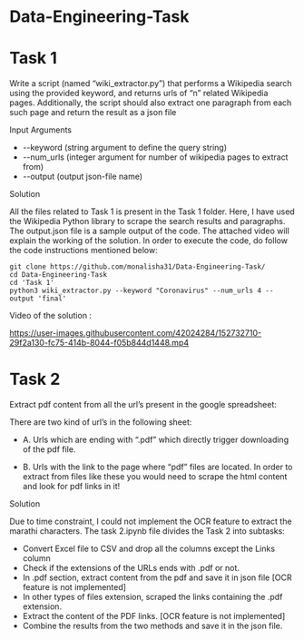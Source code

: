 # Data-Engineering-Task

# Task 1

Write a script (named “wiki_extractor.py”) that performs a Wikipedia search using the provided keyword, and returns urls of “n” related Wikipedia pages. Additionally, the script should also extract one paragraph from each such page and return the result as a json file

Input Arguments

- --keyword (string argument to define the query string)
- --num_urls (integer argument for number of wikipedia pages to extract from)
- --output (output json-file name)

Solution

All the files related to Task 1 is present in the Task 1 folder. Here, I have used the Wikipedia Python library to scrape the search results and paragraphs. The output.json file is a sample output of the code. The attached video will explain the working of the solution. In order to execute the code, do follow the code instructions mentioned below:


```
git clone https://github.com/monalisha31/Data-Engineering-Task/
cd Data-Engineering-Task
cd 'Task 1'
python3 wiki_extractor.py --keyword "Coronavirus" --num_urls 4 --output 'final'

```
Video of the solution :

https://user-images.githubusercontent.com/42024284/152732710-29f2a130-fc75-414b-8044-f05b844d1448.mp4


# Task 2

Extract pdf content from all the url’s present in the google spreadsheet:

There are two kind of url’s in the following sheet:
- A. Urls which are ending with “.pdf” which directly trigger downloading of the pdf file.

- B. Urls with the link to the page where “pdf” files are located. In order to extract from files like these you would need to scrape the html content and look for pdf links in it!

Solution

Due to time constraint, I could not implement the OCR feature to extract the marathi characters. The task 2.ipynb file divides the Task 2 into subtasks:

- Convert Excel file to CSV and drop all the columns except the Links column
- Check if the extensions of the URLs ends with .pdf or not.
- In .pdf section, extract content from the pdf and save it in json file [OCR feature is not implemented]
- In other types of files extension, scraped the links containing the .pdf extension.
- Extract the content of the PDF links. [OCR feature is not implemented]
- Combine the results from the two methods and save it in the json file.




